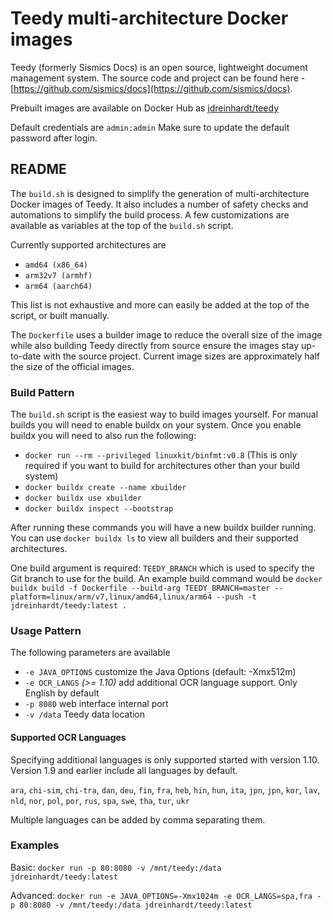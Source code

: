 # Teedy multi-architecture Docker images

Teedy (formerly Sismics Docs) is an open source, lightweight document management system. The source code and project can be found here - [https://github.com/sismics/docs](https://github.com/sismics/docs).

Prebuilt images are available on Docker Hub as [jdreinhardt/teedy](https://hub.docker.com/r/jdreinhardt/teedy)

Default credentials are `admin:admin` Make sure to update the default password after login.

## README

The `build.sh` is designed to simplify the generation of multi-architecture Docker images of Teedy. It also includes a number of safety checks and automations to simplify the build process. A few customizations are available as variables at the top of the `build.sh` script.

Currently supported architectures are 
 - `amd64 (x86_64)`
 - `arm32v7 (armhf)`
 - `arm64 (aarch64)`

This list is not exhaustive and more can easily be added at the top of the script, or built manually. 

The `Dockerfile` uses a builder image to reduce the overall size of the image while also building Teedy directly from source ensure the images stay up-to-date with the source project. Current image sizes are approximately half the size of the official images. 

### Build Pattern

The `build.sh` script is the easiest way to build images yourself. For manual builds you will need to enable buildx on your system. Once you enable buildx you will need to also run the following:
 - `docker run --rm --privileged linuxkit/binfmt:v0.8` (This is only required if you want to build for architectures other than your build system)
 - `docker buildx create --name xbuilder`
 - `docker buildx use xbuilder`
 - `docker buildx inspect --bootstrap`

After running these commands you will have a new buildx builder running. You can use `docker buildx ls` to view all builders and their supported architectures.

One build argument is required: `TEEDY_BRANCH` which is used to specify the Git branch to use for the build. An example build command would be `docker buildx build -f Dockerfile --build-arg TEEDY_BRANCH=master --platform=linux/arm/v7,linux/amd64,linux/arm64 --push -t jdreinhardt/teedy:latest .`

### Usage Pattern

The following parameters are available 
 - `-e JAVA_OPTIONS` customize the Java Options (default: -Xmx512m)
 - `-e OCR_LANGS` *(>= 1.10)* add additional OCR language support. Only English by default
 - `-p 8080` web interface internal port
 - `-v /data` Teedy data location

#### Supported OCR Languages

Specifying additional languages is only supported started with version 1.10. Version 1.9 and earlier include all languages by default. 

`ara`, `chi-sim`, `chi-tra`, `dan`, `deu`, `fin`, `fra`, `heb`, `hin`, `hun`, `ita`, `jpn`, `jpn`, `kor`, `lav`, `nld`, `nor`, `pol`, `por`, `rus`, `spa`, `swe`, `tha`, `tur`, `ukr`

Multiple languages can be added by comma separating them.

### Examples

Basic: `docker run -p 80:8080 -v /mnt/teedy:/data jdreinhardt/teedy:latest`

Advanced: `docker run -e JAVA_OPTIONS=-Xmx1024m -e OCR_LANGS=spa,fra -p 80:8080 -v /mnt/teedy:/data jdreinhardt/teedy:latest`
